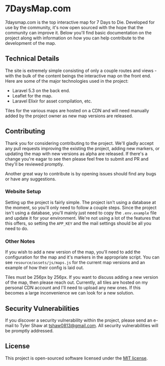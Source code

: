 # 7DaysMap.com

7daysmap.com is the top interactive map for 7 Days to Die. Developed for use by the community, it's now open sourced with the hope
that the community can improve it. Below you'll find basic documentation on the project along with information on how you
can help contribute to the development of the map.

## Technical Details

The site is extremely simple consisting of only a couple routes and views - with the bulk of the content beings the interactive
map on the front end. Here are some of the major technologies used in the project:

- Laravel 5.3 on the back end.
- Leaflet for the map.
- Laravel Elixir for asset compilation, etc.

Tiles for the various maps are hosted on a CDN and will need manually added by the project owner as new map versions are released.

## Contributing

Thank you for considering contributing to the project. We'll gladly accept any pull requests improving the existing the project,
adding new markers, or updating the map with new versions as alpha are released. If there's a change you're eagar to see then
please feel free to submit and PR and they'll be reviewed promptly.

Another great way to contribute is by opening issues should find any bugs or have any suggestions.

### Website Setup

Setting up the project is fairly simple. The project isn't using a database at the moment, so you'll only need to follow a couple steps.
Since the project isn't using a database, you'll mainly just need to copy the `.env.example` file and update it for your environment.
We're not using a lot of the features that this offers, so setting the `APP_KEY` and the mail settings should be all you need to do.

### Other Notes

If you wish to add a new version of the map, you'll need to add the configuration for the map and it's markers in the appropriate script. You can see `resource/assets/js/maps.js` for the current map versions and an example of how their config is laid out.

Tiles must be 256px by 256px. If you want to discuss adding a new version of the map, then please reach out. Currently, all tiles are hosted on my personal CDN account and I'll need to upload any new ones. If this becomes a large inconvenience we can look for a new solution.

## Security Vulnerabilities

If you discover a security vulnerability within the project, please send an e-mail to Tyler Shaw at tshaw0813@gmail.com. All security vulnerabilities will be promptly addressed.

## License

This project is open-sourced software licensed under the [MIT license](http://opensource.org/licenses/MIT).

